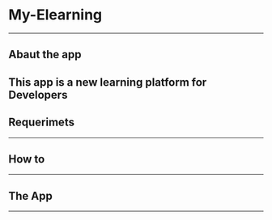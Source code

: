 # My-Elearning
---

## Abaut the app

This app is a new learning platform for Developers 
---

## Requerimets

---

## How to

---

## The App

---


